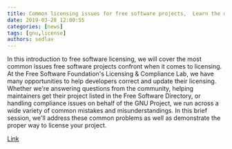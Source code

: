 ```yaml
---
title: Common licensing issues for free software projects,  Learn the most common mistakes developers make in regards to licensing their free software project
date: 2019-03-28 12:00:55
categories: [news]
tags: [gnu,license]
authors: sedlav
---
```


In this introduction to free software licensing, we will cover the most common issues free software projects confront when it comes to licensing. At the Free Software Foundation's Licensing & Compliance Lab, we have many opportunities to help developers correct and update their licensing. Whether we're answering questions from the community, helping maintainers get their project listed in the Free Software Directory, or handling compliance issues on behalf of the GNU Project, we run across a wide variety of common mistakes and misunderstandings. In this brief session, we'll address these common problems as well as demonstrate the proper way to license your project.

[Link](https://www.fsf.org/events/donald-robertson-iii-20190428-bellingham)
